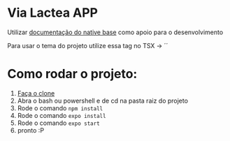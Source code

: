 # Via Lactea APP

Utilizar [documentação do native base](https://docs.nativebase.io/) como apoio para o desenvolvimento

Para usar o tema do projeto utilize essa tag no TSX -> ´<NativeBaseProvider theme={viaLacteaTheme}>´


# Como rodar o projeto:

1.   [Faça o clone](http://escoladeti.unicesumar.edu.br:8083/escoladeti2022time03/via-lactea-app)
2.  Abra o bash ou powershell e de cd na pasta raiz do projeto 
3.  Rode o comando `npm install`
4.  Rode o comando `expo install`
5.  Rode o comando `expo start`
6.  pronto :P


